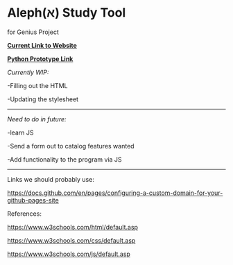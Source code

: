 # Aleph(א) Study Tool
for Genius Project

**[Current Link to Website](https://moonrisesunset.github.io/)** 

**[Python Prototype Link](https://replit.com/@RohanSoni1/Quizlet-Final)**

*Currently WIP:*

  -Filling out the HTML
  
  -Updating the stylesheet
  
---------------------------------------------------------------
*Need to do in future:*

  -learn JS
  
  -Send a form out to catalog features wanted
  
  -Add functionality to the program via JS
  
----------------------------------------------------------------
  
Links we should probably use:

https://docs.github.com/en/pages/configuring-a-custom-domain-for-your-github-pages-site

References:

https://www.w3schools.com/html/default.asp

https://www.w3schools.com/css/default.asp

https://www.w3schools.com/js/default.asp
